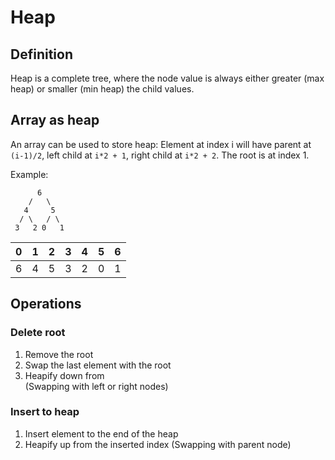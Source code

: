 # Heap

## Definition

Heap is a complete tree, where the node value is always either greater (max heap) or smaller (min heap) the child values.

## Array as heap

An array can be used to store heap: Element at index i will have parent at `(i-1)/2`, left child at `i*2 + 1`, right child at `i*2 + 2`. The root is at index 1.

Example:

```
      6
    /   \
   4     5
  / \   / \
 3   2 0   1
```

|0|1|2|3|4|5|6|
|-|-|-|-|-|-|-|
|6|4|5|3|2|0|1|

## Operations

### Delete root

1. Remove the root
2. Swap the last element with the root
3. Heapify down from  
    (Swapping with left or right nodes)

### Insert to heap

1. Insert element to the end of the heap
2. Heapify up from the inserted index (Swapping with parent node)
